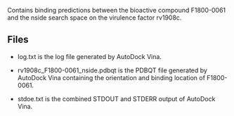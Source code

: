 Contains binding predictions between the bioactive compound F1800-0061 and the nside search space on the virulence factor rv1908c.

## Files

- log.txt is the log file generated by AutoDock Vina.

- rv1908c_F1800-0061_nside.pdbqt is the PDBQT file generated by AutoDock Vina containing the orientation and binding location of F1800-0061.

- stdoe.txt is the combined STDOUT and STDERR output of AutoDock Vina.

